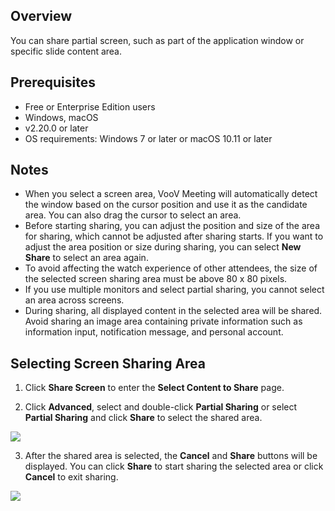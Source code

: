 ## Overview
You can share partial screen, such as part of the application window or specific slide content area.

## Prerequisites
- Free or Enterprise Edition users
- Windows, macOS
- v2.20.0 or later
- OS requirements: Windows 7 or later or macOS 10.11 or later

## Notes
- When you select a screen area, VooV Meeting will automatically detect the window based on the cursor position and use it as the candidate area. You can also drag the cursor to select an area.
- Before starting sharing, you can adjust the position and size of the area for sharing, which cannot be adjusted after sharing starts. If you want to adjust the area position or size during sharing, you can select **New Share** to select an area again.
- To avoid affecting the watch experience of other attendees, the size of the selected screen sharing area must be above 80 x 80 pixels.
- If you use multiple monitors and select partial sharing, you cannot select an area across screens.
- During sharing, all displayed content in the selected area will be shared. Avoid sharing an image area containing private information such as information input, notification message, and personal account.

## Selecting Screen Sharing Area
1. Click **Share Screen** to enter the **Select Content to Share** page.

2. Click **Advanced**, select and double-click **Partial Sharing** or select **Partial Sharing** and click **Share** to select the shared area.

![](https://qcloudimg.tencent-cloud.cn/raw/9febfddcb3cc1997702a1e7ce8cf2e19.png)

3. After the shared area is selected, the **Cancel** and **Share** buttons will be displayed. You can click **Share** to start sharing the selected area or click **Cancel** to exit sharing.

![](https://qcloudimg.tencent-cloud.cn/raw/9febfddcb3cc1997702a1e7ce8cf2e19.png)
